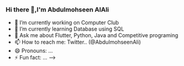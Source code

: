 ### Hi there 👋,I'm Abdulmohseen AlAli


- 🔭 I’m currently working on Computer Club
- 🌱 I’m currently learning Database using SQL
- 💬 Ask me about Flutter, Python, Java and Competitive programing
- 📫 How to reach me: Twitter.. (@AbdulmohseenAli)
- 😄 Pronouns: ...
- ⚡ Fun fact: ...
-->
